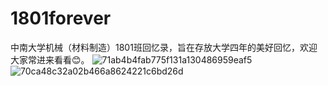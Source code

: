 # 1801forever
中南大学机械（材料制造）1801班回忆录，旨在存放大学四年的美好回忆，欢迎大家常进来看看😊。
![71ab4b4fab775f131a130486959eaf5](https://user-images.githubusercontent.com/90364555/173197881-b3b26985-d4d6-4530-9798-e478c6c70c99.jpg)
![70ca48c32a02b466a8624221c6bd26d](https://user-images.githubusercontent.com/90364555/173197976-64804352-e6fc-47e3-8201-414eaaddb2b4.jpg)
